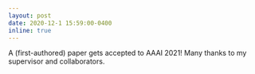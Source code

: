 ```yaml
---
layout: post
date: 2020-12-1 15:59:00-0400
inline: true
---
```


A (first-authored) paper gets accepted to AAAI 2021! Many thanks to my supervisor and collaborators.
